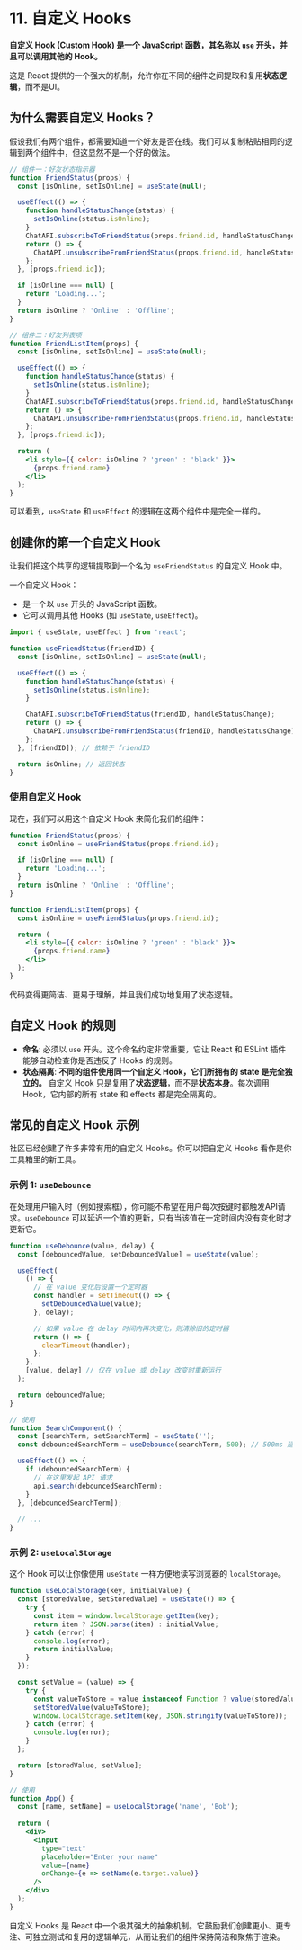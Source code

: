 # 11. 自定义 Hooks

**自定义 Hook (Custom Hook) 是一个 JavaScript 函数，其名称以 `use` 开头，并且可以调用其他的 Hook。**

这是 React 提供的一个强大的机制，允许你在不同的组件之间提取和复用**状态逻辑**，而不是UI。

## 为什么需要自定义 Hooks？

假设我们有两个组件，都需要知道一个好友是否在线。我们可以复制粘贴相同的逻辑到两个组件中，但这显然不是一个好的做法。

```jsx
// 组件一：好友状态指示器
function FriendStatus(props) {
  const [isOnline, setIsOnline] = useState(null);

  useEffect(() => {
    function handleStatusChange(status) {
      setIsOnline(status.isOnline);
    }
    ChatAPI.subscribeToFriendStatus(props.friend.id, handleStatusChange);
    return () => {
      ChatAPI.unsubscribeFromFriendStatus(props.friend.id, handleStatusChange);
    };
  }, [props.friend.id]);

  if (isOnline === null) {
    return 'Loading...';
  }
  return isOnline ? 'Online' : 'Offline';
}

// 组件二：好友列表项
function FriendListItem(props) {
  const [isOnline, setIsOnline] = useState(null);

  useEffect(() => {
    function handleStatusChange(status) {
      setIsOnline(status.isOnline);
    }
    ChatAPI.subscribeToFriendStatus(props.friend.id, handleStatusChange);
    return () => {
      ChatAPI.unsubscribeFromFriendStatus(props.friend.id, handleStatusChange);
    };
  }, [props.friend.id]);

  return (
    <li style={{ color: isOnline ? 'green' : 'black' }}>
      {props.friend.name}
    </li>
  );
}
```
可以看到，`useState` 和 `useEffect` 的逻辑在这两个组件中是完全一样的。

## 创建你的第一个自定义 Hook

让我们把这个共享的逻辑提取到一个名为 `useFriendStatus` 的自定义 Hook 中。

一个自定义 Hook：
- 是一个以 `use` 开头的 JavaScript 函数。
- 它可以调用其他 Hooks (如 `useState`, `useEffect`)。

```jsx
import { useState, useEffect } from 'react';

function useFriendStatus(friendID) {
  const [isOnline, setIsOnline] = useState(null);

  useEffect(() => {
    function handleStatusChange(status) {
      setIsOnline(status.isOnline);
    }

    ChatAPI.subscribeToFriendStatus(friendID, handleStatusChange);
    return () => {
      ChatAPI.unsubscribeFromFriendStatus(friendID, handleStatusChange);
    };
  }, [friendID]); // 依赖于 friendID

  return isOnline; // 返回状态
}
```

### 使用自定义 Hook

现在，我们可以用这个自定义 Hook 来简化我们的组件：

```jsx
function FriendStatus(props) {
  const isOnline = useFriendStatus(props.friend.id);

  if (isOnline === null) {
    return 'Loading...';
  }
  return isOnline ? 'Online' : 'Offline';
}

function FriendListItem(props) {
  const isOnline = useFriendStatus(props.friend.id);

  return (
    <li style={{ color: isOnline ? 'green' : 'black' }}>
      {props.friend.name}
    </li>
  );
}
```
代码变得更简洁、更易于理解，并且我们成功地复用了状态逻辑。

## 自定义 Hook 的规则

- **命名**: 必须以 `use` 开头。这个命名约定非常重要，它让 React 和 ESLint 插件能够自动检查你是否违反了 Hooks 的规则。
- **状态隔离**: **不同的组件使用同一个自定义 Hook，它们所拥有的 state 是完全独立的。** 自定义 Hook 只是复用了**状态逻辑**，而不是**状态本身**。每次调用 Hook，它内部的所有 state 和 effects 都是完全隔离的。

## 常见的自定义 Hook 示例

社区已经创建了许多非常有用的自定义 Hooks。你可以把自定义 Hooks 看作是你工具箱里的新工具。

### 示例 1: `useDebounce`

在处理用户输入时（例如搜索框），你可能不希望在用户每次按键时都触发API请求。`useDebounce` 可以延迟一个值的更新，只有当该值在一定时间内没有变化时才更新它。

```jsx
function useDebounce(value, delay) {
  const [debouncedValue, setDebouncedValue] = useState(value);

  useEffect(
    () => {
      // 在 value 变化后设置一个定时器
      const handler = setTimeout(() => {
        setDebouncedValue(value);
      }, delay);

      // 如果 value 在 delay 时间内再次变化，则清除旧的定时器
      return () => {
        clearTimeout(handler);
      };
    },
    [value, delay] // 仅在 value 或 delay 改变时重新运行
  );

  return debouncedValue;
}

// 使用
function SearchComponent() {
  const [searchTerm, setSearchTerm] = useState('');
  const debouncedSearchTerm = useDebounce(searchTerm, 500); // 500ms 延迟

  useEffect(() => {
    if (debouncedSearchTerm) {
      // 在这里发起 API 请求
      api.search(debouncedSearchTerm);
    }
  }, [debouncedSearchTerm]);
  
  // ...
}
```

### 示例 2: `useLocalStorage`

这个 Hook 可以让你像使用 `useState` 一样方便地读写浏览器的 `localStorage`。

```jsx
function useLocalStorage(key, initialValue) {
  const [storedValue, setStoredValue] = useState(() => {
    try {
      const item = window.localStorage.getItem(key);
      return item ? JSON.parse(item) : initialValue;
    } catch (error) {
      console.log(error);
      return initialValue;
    }
  });

  const setValue = (value) => {
    try {
      const valueToStore = value instanceof Function ? value(storedValue) : value;
      setStoredValue(valueToStore);
      window.localStorage.setItem(key, JSON.stringify(valueToStore));
    } catch (error) {
      console.log(error);
    }
  };

  return [storedValue, setValue];
}

// 使用
function App() {
  const [name, setName] = useLocalStorage('name', 'Bob');
  
  return (
    <div>
      <input
        type="text"
        placeholder="Enter your name"
        value={name}
        onChange={e => setName(e.target.value)}
      />
    </div>
  );
}
```

自定义 Hooks 是 React 中一个极其强大的抽象机制。它鼓励我们创建更小、更专注、可独立测试和复用的逻辑单元，从而让我们的组件保持简洁和聚焦于渲染。 